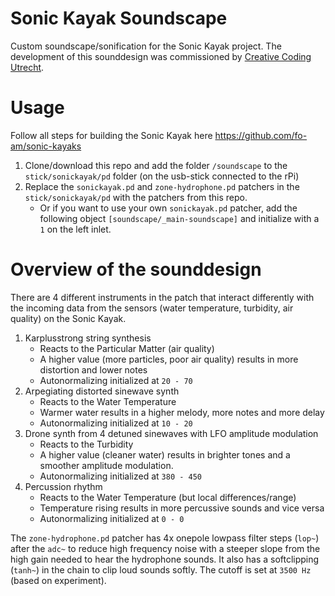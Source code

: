 # Sonic Kayak Soundscape

Custom soundscape/sonification for the Sonic Kayak project. The development of this sounddesign was commissioned by [Creative Coding Utrecht](www.creativecodingutrecht.nl).

# Usage

Follow all steps for building the Sonic Kayak here https://github.com/fo-am/sonic-kayaks

1. Clone/download this repo and add the folder `/soundscape` to the `stick/sonickayak/pd` folder (on the usb-stick connected to the rPi)
2. Replace the `sonickayak.pd` and `zone-hydrophone.pd` patchers in the `stick/sonickayak/pd` with the patchers from this repo.
	- Or if you want to use your own `sonickayak.pd` patcher, add the following object `[soundscape/_main-soundscape]` and initialize with a `1` on the left inlet.

# Overview of the sounddesign

There are 4 different instruments in the patch that interact differently with the incoming data from the sensors (water temperature, turbidity, air quality) on the Sonic Kayak.

1. Karplusstrong string synthesis
	- Reacts to the Particular Matter (air quality)
	- A higher value (more particles, poor air quality) results in more distortion and lower notes
	- Autonormalizing initialized at `20 - 70`
2. Arpegiating distorted sinewave synth
	- Reacts to the Water Temperature
	- Warmer water results in a higher melody, more notes and more delay
	- Autonormalizing initialized at `10 - 20`
3. Drone synth from 4 detuned sinewaves with LFO amplitude modulation
	- Reacts to the Turbidity
	- A higher value (cleaner water) results in brighter tones and a smoother amplitude modulation.
	- Autonormalizing initialized at `380 - 450`
4. Percussion rhythm
	- Reacts to the Water Temperature (but local differences/range)
	- Temperature rising results in more percussive sounds and vice versa
	- Autonormalizing initialized at `0 - 0`

The `zone-hydrophone.pd` patcher has 4x onepole lowpass filter steps (`lop~`) after the `adc~` to reduce high frequency noise with a steeper slope from the high gain needed to hear the hydrophone sounds. It also has a softclipping (`tanh~`) in the chain to clip loud sounds softly. The cutoff is set at `3500 Hz` (based on experiment).
